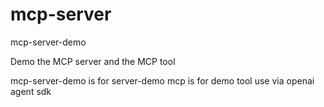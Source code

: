 # mcp-server
mcp-server-demo

Demo the MCP server and the MCP tool

mcp-server-demo is for server-demo
mcp is for demo tool use via openai agent sdk
